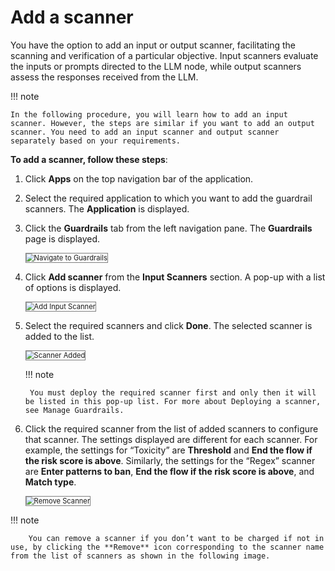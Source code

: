 # Add a scanner

You have the option to add an input or output scanner, facilitating the scanning and verification of a particular objective. Input scanners evaluate the inputs or prompts directed to the LLM node, while output scanners assess the responses received from the LLM.

!!! note

    In the following procedure, you will learn how to add an input scanner. However, the steps are similar if you want to add an output scanner. You need to add an input scanner and output scanner separately based on your requirements.


**To add a scanner, follow these steps**:


1. Click **Apps** on the top navigation bar of the application.
2. Select the required application to which you want to add the guardrail scanners. The **Application** is displayed.
3. Click the **Guardrails** tab from the left navigation pane. The **Guardrails** page is displayed.
   
    <img src="../images/navigate-to-guardrails.png" alt="Navigate to Guardrails" title="Navigate to Guardrails" style="border: 1px solid gray; zoom:80%;">

1. Click **Add scanner** from the **Input Scanners** section. A pop-up with a list of options is displayed.

    <img src="../images/add-input-scanner.png" alt="Add Input Scanner" title="Add Input Scanner" style="border: 1px solid gray; zoom:80%;">
    
1. Select the required scanners and click **Done**. The selected scanner is added to the list.

    <img src="../images/scanner-added.png" alt="Scanner Added" title="Scanner Added" style="border: 1px solid gray; zoom:80%;">

    !!! note

        You must deploy the required scanner first and only then it will be listed in this pop-up list. For more about Deploying a scanner, see Manage Guardrails.

1. Click the required scanner from the list of added scanners to configure that scanner. The settings displayed are different for each scanner. For example, the settings for “Toxicity” are **Threshold** and **End the flow if the risk score is above**. Similarly, the settings for the “Regex” scanner are **Enter patterns to ban**, **End the flow if the risk score is above**, and **Match type**.

    <img src="../images/remove-scanner.png" alt="Remove Scanner" title="Remove Scanner" style="border: 1px solid gray; zoom:80%;">

!!! note

        You can remove a scanner if you don’t want to be charged if not in use, by clicking the **Remove** icon corresponding to the scanner name from the list of scanners as shown in the following image.
    

